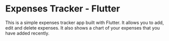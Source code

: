 # Expenses Tracker - Flutter

This is a simple expenses tracker app built with Flutter. It allows you to add, edit and delete expenses. It also shows a chart of your expenses that you have added recently.